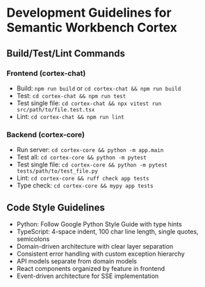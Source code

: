 # Development Guidelines for Semantic Workbench Cortex

## Build/Test/Lint Commands

### Frontend (cortex-chat)
- Build: `npm run build` or `cd cortex-chat && npm run build`
- Test: `cd cortex-chat && npm run test`
- Test single file: `cd cortex-chat && npx vitest run src/path/to/file.test.tsx`
- Lint: `cd cortex-chat && npm run lint`

### Backend (cortex-core)
- Run server: `cd cortex-core && python -m app.main`
- Test all: `cd cortex-core && python -m pytest`
- Test single file: `cd cortex-core && python -m pytest tests/path/to/test_file.py`
- Lint: `cd cortex-core && ruff check app tests`
- Type check: `cd cortex-core && mypy app tests`

## Code Style Guidelines
- Python: Follow Google Python Style Guide with type hints
- TypeScript: 4-space indent, 100 char line length, single quotes, semicolons
- Domain-driven architecture with clear layer separation
- Consistent error handling with custom exception hierarchy
- API models separate from domain models
- React components organized by feature in frontend
- Event-driven architecture for SSE implementation